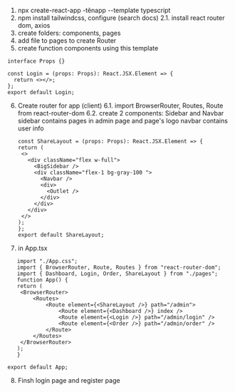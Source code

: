 1. npx create-react-app -tênapp --template typescript
2. npm install tailwindcss, configure (search docs)
   2.1. install react router dom, axios
3. create folders: components, pages
4. add file to pages to create Router
5. create function components using this template

```
interface Props {}

const Login = (props: Props): React.JSX.Element => {
  return <></>;
};
export default Login;

```

6. Create router for app (client)
   6.1. import BrowserRouter, Routes, Route from react-router-dom
   6.2. create 2 components: Sidebar and Navbar
   sidebar contains pages in admin page and page's logo
   navbar contains user info

   ```
   const ShareLayout = (props: Props): React.JSX.Element => {
   return (
    <>
      <div className="flex w-full">
        <BigSidebar />
        <div className="flex-1 bg-gray-100 ">
          <Navbar />
          <div>
            <Outlet />
          </div>
        </div>
      </div>
    </>
   );
   };
   export default ShareLayout;

   ```

7. in App.tsx

```
   import "./App.css";
   import { BrowserRouter, Route, Routes } from "react-router-dom";
   import { Dashboard, Login, Order, ShareLayout } from "./pages";
   function App() {
   return (
    <BrowserRouter>
        <Routes>
            <Route element={<ShareLayout />} path="/admin">
                <Route element={<Dashboard />} index />
                <Route element={<Login />} path="/admin/login" />
                <Route element={<Order />} path="/admin/order" />
            </Route>
        </Routes>
    </BrowserRouter>
   );
   }

export default App;
```

8. Finsh login page and register page
